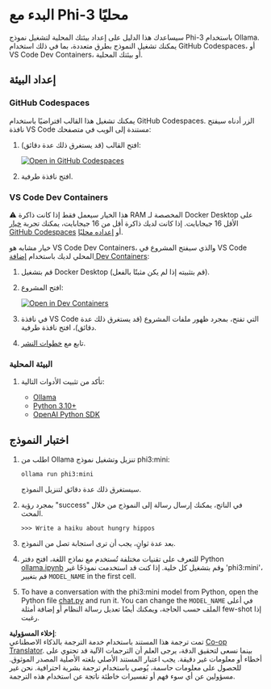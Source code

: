 <!--
CO_OP_TRANSLATOR_METADATA:
{
  "original_hash": "3edae6aebc3d0143037109e8af58f1ac",
  "translation_date": "2025-03-27T05:42:05+00:00",
  "source_file": "md\\01.Introduction\\01\\01.EnvironmentSetup.md",
  "language_code": "ar"
}
-->
# البدء مع Phi-3 محليًا

سيساعدك هذا الدليل على إعداد بيئتك المحلية لتشغيل نموذج Phi-3 باستخدام Ollama. يمكنك تشغيل النموذج بطرق متعددة، بما في ذلك استخدام GitHub Codespaces، أو VS Code Dev Containers، أو بيئتك المحلية.

## إعداد البيئة

### GitHub Codespaces

يمكنك تشغيل هذا القالب افتراضيًا باستخدام GitHub Codespaces. الزر أدناه سيفتح نافذة VS Code مستندة إلى الويب في متصفحك:

1. افتح القالب (قد يستغرق ذلك عدة دقائق):

    [![Open in GitHub Codespaces](https://github.com/codespaces/badge.svg)](https://codespaces.new/microsoft/phi-3cookbook)

2. افتح نافذة طرفية.

### VS Code Dev Containers

⚠️ هذا الخيار سيعمل فقط إذا كانت ذاكرة RAM المخصصة لـ Docker Desktop على الأقل 16 جيجابايت. إذا كانت لديك ذاكرة أقل من 16 جيجابايت، يمكنك تجربة [خيار GitHub Codespaces](../../../../../md/01.Introduction/01) أو [إعداده محليًا](../../../../../md/01.Introduction/01).

خيار مشابه هو VS Code Dev Containers، والذي سيفتح المشروع في VS Code المحلي لديك باستخدام [إضافة Dev Containers](https://marketplace.visualstudio.com/items?itemName=ms-vscode-remote.remote-containers):

1. قم بتشغيل Docker Desktop (قم بتثبيته إذا لم يكن مثبتًا بالفعل).
2. افتح المشروع:

    [![Open in Dev Containers](https://img.shields.io/static/v1?style=for-the-badge&label=Dev%20Containers&message=Open&color=blue&logo=visualstudiocode)](https://vscode.dev/redirect?url=vscode://ms-vscode-remote.remote-containers/cloneInVolume?url=https://github.com/microsoft/phi-3cookbook)

3. في نافذة VS Code التي تفتح، بمجرد ظهور ملفات المشروع (قد يستغرق ذلك عدة دقائق)، افتح نافذة طرفية.
4. تابع مع [خطوات النشر](../../../../../md/01.Introduction/01).

### البيئة المحلية

1. تأكد من تثبيت الأدوات التالية:

    * [Ollama](https://ollama.com/)
    * [Python 3.10+](https://www.python.org/downloads/)
    * [OpenAI Python SDK](https://pypi.org/project/openai/)

## اختبار النموذج

1. اطلب من Ollama تنزيل وتشغيل نموذج phi3:mini:

    ```shell
    ollama run phi3:mini
    ```

    سيستغرق ذلك عدة دقائق لتنزيل النموذج.

2. بمجرد رؤية "success" في الناتج، يمكنك إرسال رسالة إلى النموذج من خلال المحث.

    ```shell
    >>> Write a haiku about hungry hippos
    ```

3. بعد عدة ثوانٍ، يجب أن ترى استجابة تصل من النموذج.

4. للتعرف على تقنيات مختلفة تُستخدم مع نماذج اللغة، افتح دفتر Python [ollama.ipynb](../../../../../code/01.Introduce/ollama.ipynb) وقم بتشغيل كل خلية. إذا كنت قد استخدمت نموذجًا غير 'phi3:mini'، قم بتغيير `MODEL_NAME` in the first cell.

5. To have a conversation with the phi3:mini model from Python, open the Python file [chat.py](../../../../../code/01.Introduce/chat.py) and run it. You can change the `MODEL_NAME` في أعلى الملف حسب الحاجة، ويمكنك أيضًا تعديل رسالة النظام أو إضافة أمثلة few-shot إذا رغبت.

**إخلاء المسؤولية**:  
تمت ترجمة هذا المستند باستخدام خدمة الترجمة بالذكاء الاصطناعي [Co-op Translator](https://github.com/Azure/co-op-translator). بينما نسعى لتحقيق الدقة، يرجى العلم أن الترجمات الآلية قد تحتوي على أخطاء أو معلومات غير دقيقة. يجب اعتبار المستند الأصلي بلغته الأصلية المصدر الموثوق. للحصول على معلومات حاسمة، يُوصى باستخدام ترجمة بشرية احترافية. نحن غير مسؤولين عن أي سوء فهم أو تفسيرات خاطئة ناتجة عن استخدام هذه الترجمة.